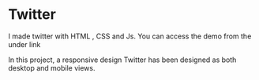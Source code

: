 # Twitter
I made twitter with HTML , CSS and Js. You can access the demo from the under link

In this project, a responsive design Twitter has been designed as both desktop and mobile views.


